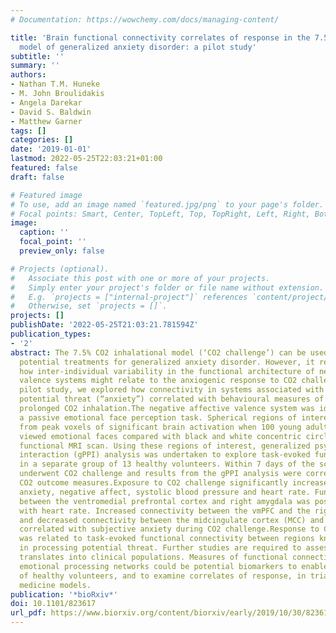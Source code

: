 ```yaml
---
# Documentation: https://wowchemy.com/docs/managing-content/

title: 'Brain functional connectivity correlates of response in the 7.5% CO2 inhalational
  model of generalized anxiety disorder: a pilot study'
subtitle: ''
summary: ''
authors:
- Nathan T.M. Huneke
- M. John Broulidakis
- Angela Darekar
- David S. Baldwin
- Matthew Garner
tags: []
categories: []
date: '2019-01-01'
lastmod: 2022-05-25T22:03:21+01:00
featured: false
draft: false

# Featured image
# To use, add an image named `featured.jpg/png` to your page's folder.
# Focal points: Smart, Center, TopLeft, Top, TopRight, Left, Right, BottomLeft, Bottom, BottomRight.
image:
  caption: ''
  focal_point: ''
  preview_only: false

# Projects (optional).
#   Associate this post with one or more of your projects.
#   Simply enter your project's folder or file name without extension.
#   E.g. `projects = ["internal-project"]` references `content/project/deep-learning/index.md`.
#   Otherwise, set `projects = []`.
projects: []
publishDate: '2022-05-25T21:03:21.781594Z'
publication_types:
- '2'
abstract: The 7.5% CO2 inhalational model (‘CO2 challenge’) can be used to explore
  potential treatments for generalized anxiety disorder. However, it remains unknown
  how inter-individual variability in the functional architecture of negative affective
  valence systems might relate to the anxiogenic response to CO2 challenge. In this
  pilot study, we explored how connectivity in systems associated with processing
  potential threat (“anxiety”) correlated with behavioural measures of anxiety following
  prolonged CO2 inhalation.The negative affective valence system was identified using
  a passive emotional face perception task. Spherical regions of interest were created
  from peak voxels of significant brain activation when 100 young adult participants
  viewed emotional faces compared with black and white concentric circles during a
  functional MRI scan. Using these regions of interest, generalized psychophysiological
  interaction (gPPI) analysis was undertaken to explore task-evoked functional connectivity
  in a separate group of 13 healthy volunteers. Within 7 days of the scan, these participants
  underwent CO2 challenge and results from the gPPI analysis were correlated with
  CO2 outcome measures.Exposure to CO2 challenge significantly increased subjective
  anxiety, negative affect, systolic blood pressure and heart rate. Functional connectivity
  between the ventromedial prefrontal cortex and right amygdala was positively correlated
  with heart rate. Increased connectivity between the vmPFC and the right amygdala,
  and decreased connectivity between the midcingulate cortex (MCC) and the left amygdala,
  correlated with subjective anxiety during CO2 challenge.Response to CO2 challenge
  was related to task-evoked functional connectivity between regions known to be important
  in processing potential threat. Further studies are required to assess whether this
  translates into clinical populations. Measures of functional connectivity within
  emotional processing networks could be potential biomarkers to enable stratification
  of healthy volunteers, and to examine correlates of response, in trials using experimental
  medicine models.
publication: '*bioRxiv*'
doi: 10.1101/823617
url_pdf: https://www.biorxiv.org/content/biorxiv/early/2019/10/30/823617.full.pdf
---
```


